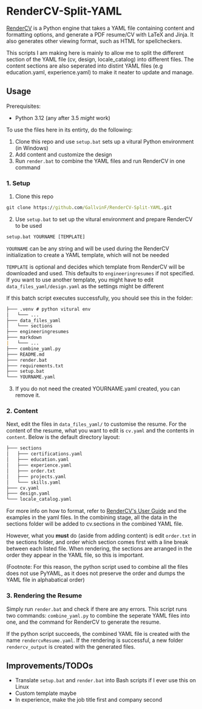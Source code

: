 # RenderCV-Split-YAML

[RenderCV](https://github.com/sinaatalay/rendercv) is a Python engine that takes a YAML file containing content and formatting options, and generate a PDF resume/CV with LaTeX and Jinja. It also generates other viewing format, such as HTML for spellcheckers. 

This scripts I am making here is mainly to allow me to split the different section of the YAML file (cv, design, locale_catalog) into different files. The content sections are also seperated into distint YAML files (e.g education.yaml, experience.yaml) to make it neater to update and manage. 

## Usage

Prerequisites:
- Python 3.12 (any after 3.5 _might_ work)

To use the files here in its entirty, do the following: 
1. Clone this repo and use `setup.bat` sets up a vitural Python environment (in Windows)  
2. Add content and customize the design
3. Run `render.bat` to combine the YAML files and run RenderCV in one command

### 1. Setup

1. Clone this repo
```cmd
git clone https://github.com/GallvinF/RenderCV-Split-YAML.git
```
2. Use `setup.bat` to set up the vitural environment and prepare RenderCV to be used
```cmd
setup.bat YOURNAME [TEMPLATE]
```
`YOURNAME` can be any string and will be used during the RenderCV initialization to create a YAML template, which will not be needed

`TEMPLATE` is optional and decides which template from RenderCV will be downloaded and used. This defaults to `engineeringresumes` if not specified. If you want to use another template, you might have to edit `data_files_yaml/design.yaml` as the settings might be different 

If this batch script executes successfully, you should see this in the folder:
```md 
├─── .venv # python vitural env
│   └─── ...
├─── data_files_yaml
│   └─── sections
├─── engineeringresumes 
├─── markdown
|   └─── ...
├─── combine_yaml.py
├─── README.md
├─── render.bat
├─── requirements.txt
├─── setup.bat
└─── YOURNAME.yaml
```

3. If you do not need the created YOURNAME.yaml created, you can remove it. 

### 2. Content

Next, edit the files in `data_files_yaml/` to customise the resume. For the content of the resume, what you want to edit is `cv.yaml` and the contents in `content`. Below is the default directory layout: 

```md 
├─── sections
│   ├─── certifications.yaml
│   ├─── education.yaml
│   ├─── experience.yaml
│   ├─── order.txt
│   ├─── projects.yaml
│   └─── skills.yaml
├─── cv.yaml
├─── design.yaml
└─── locale_catalog.yaml
```

For more info on how to format, refer to [RenderCV's User Guide](https://docs.rendercv.com/user_guide/structure_of_the_yaml_input_file/) and the examples in the yaml files. In the combining stage, all the data in the sections folder will be added to cv.sections in the combined YAML file. 

However, what you **must** do (aside from adding content) is edit `order.txt` in the sections folder, and order which section comes first with a line break between each listed file. When rendering, the sections are arranged in the order they appear in the YAML file, so this is important. 

(Footnote: For this reason, the python script used to combine all the files does not use PyYAML, as it does not preserve the order and dumps the YAML file in alphabatical order)

### 3. Rendering the Resume 

Simply run `render.bat` and check if there are any errors. This script runs two commands: `combine_yaml.py` to combine the seperate YAML files into one, and the command for RenderCV to generate the resume.

If the python script succeeds, the combined YAML file is created with the name `rendercvResume.yaml`. If the rendering is successful, a new folder `rendercv_output` is created with the generated files. 

## Improvements/TODOs

- Translate `setup.bat` and `render.bat` into Bash scripts if I ever use this on Linux
- Custom template maybe
 - In experience, make the job title first and company second
